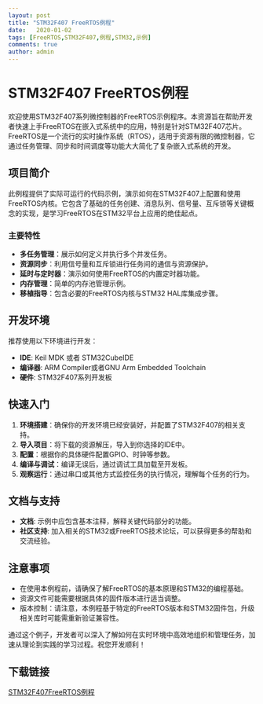 ```yaml
---
layout: post
title: "STM32F407 FreeRTOS例程"
date:   2020-01-02
tags: [FreeRTOS,STM32F407,例程,STM32,示例]
comments: true
author: admin
---
```

# STM32F407 FreeRTOS例程

欢迎使用STM32F407系列微控制器的FreeRTOS示例程序。本资源旨在帮助开发者快速上手FreeRTOS在嵌入式系统中的应用，特别是针对STM32F407芯片。FreeRTOS是一个流行的实时操作系统（RTOS），适用于资源有限的微控制器，它通过任务管理、同步和时间调度等功能大大简化了复杂嵌入式系统的开发。

## 项目简介

此例程提供了实际可运行的代码示例，演示如何在STM32F407上配置和使用FreeRTOS内核。它包含了基础的任务创建、消息队列、信号量、互斥锁等关键概念的实现，是学习FreeRTOS在STM32平台上应用的绝佳起点。

### 主要特性

- **多任务管理**：展示如何定义并执行多个并发任务。
- **资源同步**：利用信号量和互斥锁进行任务间的通信与资源保护。
- **延时与定时器**：演示如何使用FreeRTOS的内置定时器功能。
- **内存管理**：简单的内存池管理示例。
- **移植指导**：包含必要的FreeRTOS内核与STM32 HAL库集成步骤。

## 开发环境

推荐使用以下环境进行开发：

- **IDE**: Keil MDK 或者 STM32CubeIDE
- **编译器**: ARM Compiler或者GNU Arm Embedded Toolchain
- **硬件**: STM32F407系列开发板

## 快速入门

1. **环境搭建**：确保你的开发环境已经安装好，并配置了STM32F407的相关支持。
2. **导入项目**：将下载的资源解压，导入到你选择的IDE中。
3. **配置**：根据你的具体硬件配置GPIO、时钟等参数。
4. **编译与调试**：编译无误后，通过调试工具加载至开发板。
5. **观察运行**：通过串口或其他方式监控任务的执行情况，理解每个任务的行为。

## 文档与支持

- **文档**: 示例中应包含基本注释，解释关键代码部分的功能。
- **社区支持**: 加入相关的STM32或FreeRTOS技术论坛，可以获得更多的帮助和交流经验。

## 注意事项

- 在使用本例程前，请确保了解FreeRTOS的基本原理和STM32的编程基础。
- 资源文件可能需要根据具体的固件版本进行适当调整。
- 版本控制：请注意，本例程基于特定的FreeRTOS版本和STM32固件包，升级相关库时可能需重新验证兼容性。

通过这个例子，开发者可以深入了解如何在实时环境中高效地组织和管理任务，加速从理论到实践的学习过程。祝您开发顺利！

## 下载链接

[STM32F407FreeRTOS例程](https://pan.quark.cn/s/ab00ba11bbf6)